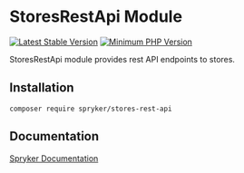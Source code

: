# StoresRestApi Module
[![Latest Stable Version](https://poser.pugx.org/spryker/stores-rest-api/v/stable.svg)](https://packagist.org/packages/spryker/stores-rest-api)
[![Minimum PHP Version](https://img.shields.io/badge/php-%3E%3D%208.3-8892BF.svg)](https://php.net/)

StoresRestApi module provides rest API endpoints to stores.

## Installation

```
composer require spryker/stores-rest-api
```

## Documentation

[Spryker Documentation](https://docs.spryker.com)
